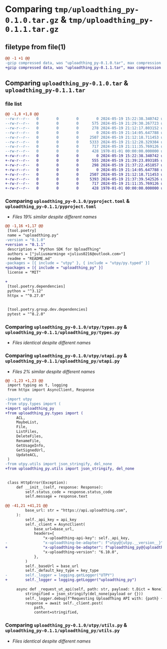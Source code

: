 # Comparing `tmp/uploadthing_py-0.1.0.tar.gz` & `tmp/uploadthing_py-0.1.1.tar.gz`

## filetype from file(1)

```diff
@@ -1 +1 @@
-gzip compressed data, was "uploadthing_py-0.1.0.tar", max compression
+gzip compressed data, was "uploadthing_py-0.1.1.tar", max compression
```

## Comparing `uploadthing_py-0.1.0.tar` & `uploadthing_py-0.1.1.tar`

### file list

```diff
@@ -1,8 +1,8 @@
--rw-r--r--   0        0        0        0 2024-05-19 15:22:38.340742 uploadthing_py-0.1.0/README.md
--rw-r--r--   0        0        0      575 2024-05-19 21:29:30.267723 uploadthing_py-0.1.0/pyproject.toml
--rw-r--r--   0        0        0      278 2024-05-19 21:12:17.803152 uploadthing_py-0.1.0/utpy/__init__.py
--rw-r--r--   0        0        0        0 2024-05-19 21:14:05.647788 uploadthing_py-0.1.0/utpy/py.typed
--rw-r--r--   0        0        0     2507 2024-05-19 21:12:18.711453 uploadthing_py-0.1.0/utpy/types.py
--rw-r--r--   0        0        0     5333 2024-05-19 21:12:28.329384 uploadthing_py-0.1.0/utpy/utapi.py
--rw-r--r--   0        0        0      717 2024-05-19 21:11:35.769126 uploadthing_py-0.1.0/utpy/utils.py
--rw-r--r--   0        0        0      428 1970-01-01 00:00:00.000000 uploadthing_py-0.1.0/PKG-INFO
+-rw-r--r--   0        0        0        0 2024-05-19 15:22:38.340742 uploadthing_py-0.1.1/README.md
+-rw-r--r--   0        0        0      555 2024-05-19 21:39:23.893185 uploadthing_py-0.1.1/pyproject.toml
+-rw-r--r--   0        0        0      298 2024-05-19 21:37:22.451857 uploadthing_py-0.1.1/uploadthing_py/__init__.py
+-rw-r--r--   0        0        0        0 2024-05-19 21:14:05.647788 uploadthing_py-0.1.1/uploadthing_py/py.typed
+-rw-r--r--   0        0        0     2507 2024-05-19 21:12:18.711453 uploadthing_py-0.1.1/uploadthing_py/types.py
+-rw-r--r--   0        0        0     5393 2024-05-19 21:37:39.542526 uploadthing_py-0.1.1/uploadthing_py/utapi.py
+-rw-r--r--   0        0        0      717 2024-05-19 21:11:35.769126 uploadthing_py-0.1.1/uploadthing_py/utils.py
+-rw-r--r--   0        0        0      428 1970-01-01 00:00:00.000000 uploadthing_py-0.1.1/PKG-INFO
```

### Comparing `uploadthing_py-0.1.0/pyproject.toml` & `uploadthing_py-0.1.1/pyproject.toml`

 * *Files 19% similar despite different names*

```diff
@@ -1,16 +1,17 @@
 [tool.poetry]
 name = "uploadthing.py"
-version = "0.1.0"
+version = "0.1.1"
 description = "Python SDK for UploadThing"
 authors = ["juliusmarminge <julius0216@outlook.com>"]
 readme = "README.md"
-packages = [{ include = "utpy" }, { include = "utpy/py.typed" }]
+packages = [{ include = "uploadthing_py" }]
 license = "MIT"
 
+
 [tool.poetry.dependencies]
 python = "^3.12"
 httpx = "^0.27.0"
 
 
 [tool.poetry.group.dev.dependencies]
 pytest = "^8.2.0"
```

### Comparing `uploadthing_py-0.1.0/utpy/types.py` & `uploadthing_py-0.1.1/uploadthing_py/types.py`

 * *Files identical despite different names*

### Comparing `uploadthing_py-0.1.0/utpy/utapi.py` & `uploadthing_py-0.1.1/uploadthing_py/utapi.py`

 * *Files 2% similar despite different names*

```diff
@@ -1,23 +1,23 @@
 import typing as t, logging
 from httpx import AsyncClient, Response
 
-import utpy
-from utpy.types import (
+import uploadthing_py
+from uploadthing_py.types import (
     ACL,
     MaybeList,
     File,
     ListFiles,
     DeleteFiles,
     RenameFile,
     GetUsageInfo,
     GetSignedUrl,
     UpdateACL,
 )
-from utpy.utils import json_stringify, del_none
+from uploadthing_py.utils import json_stringify, del_none
 
 
 class HttpError(Exception):
     def __init__(self, response: Response):
         self.status_code = response.status_code
         self.message = response.text
 
@@ -41,21 +41,21 @@
         base_url: str = "https://api.uploadthing.com",
     ):
         self._api_key = api_key
         self._client = AsyncClient(
             base_url=base_url,
             headers={
                 "x-uploadthing-api-key": self._api_key,
-                "x-uploadthing-be-adapter": f"utpy@{utpy.__version__}",
+                "x-uploadthing-be-adapter": f"uploadthing_py@{uploadthing_py.__version__}",
                 "x-uploadthing-version": "6.10.0",
             },
         )
         self._baseUrl = base_url
         self._default_key_type = key_type
-        self._logger = logging.getLogger("UTPY")
+        self._logger = logging.getLogger("uploadthing_py")
 
     async def _request_ut_api(self, path: str, payload: t.Dict = None) -> t.Dict:
         stringified = json_stringify(del_none(payload or {}))
         self._logger.debug(f"Requesting UploadThing API with: {path} {stringified}")
         response = await self._client.post(
             path,
             content=stringified,
```

### Comparing `uploadthing_py-0.1.0/utpy/utils.py` & `uploadthing_py-0.1.1/uploadthing_py/utils.py`

 * *Files identical despite different names*

